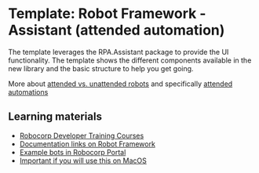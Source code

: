 # Template: Robot Framework - Assistant (attended automation)

The template leverages the RPA.Assistant package to provide the UI functionality. The template shows the different components available in the new library and the basic structure to help you get going.

More about [attended vs. unattended robots](https://robocorp.com/docs/control-room/attended-or-unattended) and specifically [attended automations](https://robocorp.com/docs/control-room/attended)

## Learning materials

- [Robocorp Developer Training Courses](https://robocorp.com/docs/courses)
- [Documentation links on Robot Framework](https://robocorp.com/docs/languages-and-frameworks/robot-framework)
- [Example bots in Robocorp Portal](https://robocorp.com/portal)
- [Important if you will use this on MacOS](https://github.com/robocorp/robotframework-lsp/blob/robotframework-lsp-1.12.0/robotframework-ls/docs/config.md)
